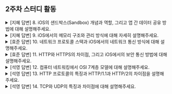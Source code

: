 ## 2주차 스터디 활동

<details>
<summary>[지혜 답변] 8. iOS의 샌드박스(Sandbox) 개념과 역할, 그리고 앱 간 데이터 공유 방법에 대해 설명해주세요.</summary>

iOS에서 제공하는 보안 매커니즘. 각 앱은 자신의 데이터와 파일을 저장하기 위한 고유 디렉토리를 가진다.<br>
앱 간 데이터 공유 시 URLScheme, App Group 활용<br>

**질문: URL 스킴(URL Scheme)을 이용한 앱 간 통신은 어떻게 이루어지나요?**<br>
iOS 앱에서 특정 URL을 사용하여 앱을 실행하거나 특정 작업을 수행할 수 있도록 설계된 방식<br>
간단한 데이터 전달 + 특정 화면을 열어야 하는 경우<br>

**질문: 앱 그룹(App Group)을 활용하여 데이터 공유를 하는 방법은 무엇인가요?**<br>
같은 개발자가 만든 앱 간에 데이터 공유 가능<br>
샌드박스 외부에 공통 스토리지 생성<br>

**질문: 샌드박스의 취약점**<br>

</details>

<details>
  <summary>[지혜 답변] 9. iOS에서의 메모리 구조와 관리 방식에 대해 자세히 설명해주세요.</summary>

  - Code: 앱의 실행 코드가 저장되는 영역<br>
  - Data: 전역 변수 및 정적 변수가 저장되는 영역<br>
  - Heap: 동적 메모리 할당이 이루어지는 영역<br>
  - Stack: 함수 호출과 관련된 지역 변수 및 호출 정보가 저장되는 영역<br>

  데이터를 할당 받는 시점은? 프로세스화 될 때<br>

  **프로세스와 스레드의 장단점**<br>
  멀티 프로세싱, 멀티 스레딩에 대한 장단점<br>

  **Heap에 접근하면서 발생할 수 있는 문제점**<br>
  Data Race가 발생할 수 있음<br>
  
</details>

<details>
  <summary>[효준 답변] 10. 네트워크 프로토콜 스택과 iOS에서의 네트워크 통신 방식에 대해 설명해주세요.</summary>
  OSI 7계층과 TCP/IP<br>
  
  <br>

  Connection-Less와 Connection-Oriented의 차이

  **질문: MAC / IP 주소 비교**<br>
  MAC은 고유, IP는 동적 할당<br>

</details>

<details>
  <summary>[효준 답변] 11. HTTP와 HTTPS의 차이점, 그리고 iOS에서의 보안 통신 방법에 대해 설명해주세요.</summary>
  
  **HTTP**<br>
  웹의 기본적인 프로토콜, 비연결성, 무상태성, 정보를 평문으로 전송<br>

  **HTTPS**<br>
  기존 HTTP에서 SSL/TLS 프로토콜 암호화<br>
  민감한 데이터가 전송되는 경우에도 정보 도난/조작을 방지할 수 있음.<br>

  **TLS/SSL**<br>
  클라이언트-서버 통신 전 인증서로 신뢰성 여부를 판단하여 연결하는 방식<br>

  **iOS의 보안 통신 방법**<br>
  HTTPS 적용 (해제하는 옵션이 있음)<br>

</details>


<details>
  <summary>[석영 답변] 12. 컴퓨터 네트워킹에서 OSI 7계층 모델에 대해 설명해주세요.</summary>
  
  **OSI 7계층**<br>
  - 물리 게층: 데이터 전송을 위한 물리적 매체와 신호 규격 정의<br>
  - 데이터 링크 계층: 물리 계층을 통해 송수신되는 정보를 관리하여 안정적인 정보 전달<br>
  - 네트워크 계층: 데이터가 여러 네트워크를 통해 목적지까지 도달하도록 경로를 설정<br>
  - 전송 계층: 데이터의 신뢰성 있는 전송을 보장<br>
  - 세션 계층: 두 장치 간 세션을 생성/유지/종료하며 통신 동기화<br>
  - 표현 계층: 데이터 형식 변환, 암호화, 압축 수행<br>
  - 애플리케이션 계층: 사용자와 애플리케이션이 네트워크에 접근할 수 있는 인터페이스 제공<br>

  **TCP에서 연결하는 방식**<br>
  3way handshake + 4way handshake<br>
</details>

<details>
  <summary>[석영 답변] 13. HTTP 프로토콜의 특징과 HTTP/1.1과 HTTP/2의 차이점을 설명해주세요.</summary>

  **HTTP/1.1**<br>
  하나의 TCP 연결을 재사용하여 여러 요청 처리 가능<br>

  **HTTP/2**<br>
  데이터를 바이너리 형식으로 전송<br>
  멀티플렉싱을 통해 여러 요청과 응답을 병렬 처리 가능<br>

  **DNS가 동작하는 방식**<br>

</details>

<details>
  <summary>[석영 답변] 14. TCP와 UDP의 특징과 차이점에 대해 설명해주세요.</summary>
  
  **TCP**<br>
  인터넷에서 데이터를 안정적으로 순서대로 오류 없이 전송하기 위한 프로토콜<br>
  신뢰성 있는 데이터 전송을 위해 흐름 제어, 혼잡 방지<br>
  시퀀스 번호를 통해 순서 보장<br>

  **UDP**<br>
  비연결성, 각 메시지 독립적 처리<br>
  패킷 도착을 보장하지 않음<br>
  TCP에 비해서 빠르다<br>

  **UDP의 사용처**<br>
  실시간 스트리밍, 게임

  **흐름 제어와 혼잡 제어의 차이**<br>
  흐름 제어: 송신자와 수신자의 1:1 흐름 제어<br>
  혼잡 제어: 네트워크 전반적인 속도 제한<br>
  

</details>

